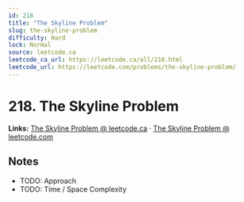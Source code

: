 ```yaml
--- 
id: 218
title: "The Skyline Problem"
slug: the-skyline-problem
difficulty: Hard
lock: Normal
source: leetcode.ca
leetcode_ca_url: https://leetcode.ca/all/218.html
leetcode_url: https://leetcode.com/problems/the-skyline-problem/
---
```


# 218. The Skyline Problem

**Links:** [The Skyline Problem @ leetcode.ca](https://leetcode.ca/all/218.html) · [The Skyline Problem @ leetcode.com](https://leetcode.com/problems/the-skyline-problem/)

## Notes
- TODO: Approach
- TODO: Time / Space Complexity
